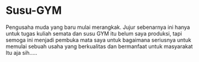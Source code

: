 # Susu-GYM
Pengusaha muda yang baru mulai merangkak.
Jujur sebenarnya ini hanya untuk tugas kuliah semata dan susu GYM itu belum saya produksi, tapi semoga ini menjadi pembuka mata saya untuk bagaimana seriusnya untuk memulai sebuah usaha yang berkualitas dan bermanfaat untuk masyarakat
Itu aja sih.....
